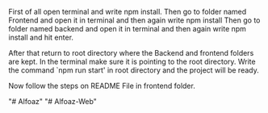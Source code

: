 First of all open terminal and write npm install.
Then go to folder named Frontend and open it in terminal and then again write npm install
Then go to folder named backend and open it in terminal and then again write npm install and hit enter.

After that return to root directory where the Backend and frontend folders are kept.
In the terminal make sure it is pointing to the root directory.
Write the command `npm run start' in root directory and the project will be ready.

Now follow the steps on README File in frontend folder.

"# Alfoaz" 
"# Alfoaz-Web" 
